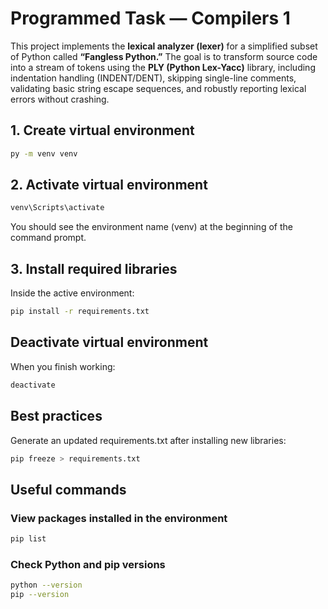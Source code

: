 # Programmed Task — Compilers 1

This project implements the **lexical analyzer (lexer)** for a simplified subset of Python called **“Fangless Python.”** The goal is to transform source code into a stream of tokens using the **PLY (Python Lex-Yacc)** library, including indentation handling (INDENT/DENT), skipping single-line comments, validating basic string escape sequences, and robustly reporting lexical errors without crashing.

## 1. Create virtual environment

```bash
py -m venv venv
```

## 2. Activate virtual environment

```bash
venv\Scripts\activate
```

You should see the environment name (venv) at the beginning of the command prompt.

## 3. Install required libraries

Inside the active environment:

```bash
pip install -r requirements.txt
```

## Deactivate virtual environment

When you finish working:

```bash
deactivate
```

## Best practices

Generate an updated requirements.txt after installing new libraries:

```bash
pip freeze > requirements.txt
```

## Useful commands

### View packages installed in the environment

```bash
pip list
```

### Check Python and pip versions

```bash
python --version
pip --version
```
